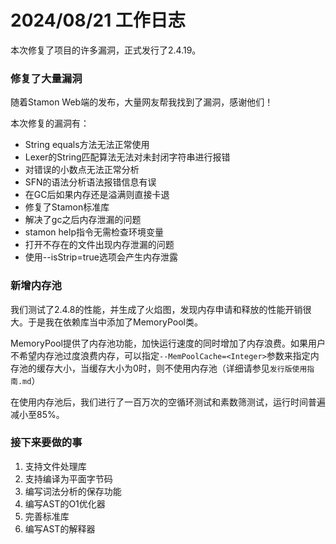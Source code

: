 # 2024/08/21 工作日志

本次修复了项目的许多漏洞，正式发行了2.4.19。

### 修复了大量漏洞

随着Stamon Web端的发布，大量网友帮我找到了漏洞，感谢他们！

本次修复的漏洞有：

* String equals方法无法正常使用
* Lexer的String匹配算法无法对未封闭字符串进行报错
* 对错误的小数点无法正常分析
* SFN的语法分析语法报错信息有误
* 在GC后如果内存还是溢满则直接卡退
* 修复了Stamon标准库
* 解决了gc之后内存泄漏的问题
* stamon help指令无需检查环境变量
* 打开不存在的文件出现内存泄漏的问题
* 使用--isStrip=true选项会产生内存泄露

### 新增内存池

我们测试了2.4.8的性能，并生成了火焰图，发现内存申请和释放的性能开销很大。于是我在依赖库当中添加了MemoryPool类。

MemoryPool提供了内存池功能，加快运行速度的同时增加了内存浪费。如果用户不希望内存池过度浪费内存，可以指定``--MemPoolCache=<Integer>``参数来指定内存池的缓存大小，当缓存大小为0时，则不使用内存池（详细请参见``发行版使用指南.md``）

在使用内存池后，我们进行了一百万次的空循环测试和素数筛测试，运行时间普遍减小至85%。

### 接下来要做的事

1. 支持文件处理库
2. 支持编译为平面字节码
3. 编写词法分析的保存功能
4. 编写AST的O1优化器
5. 完善标准库
6. 编写AST的解释器